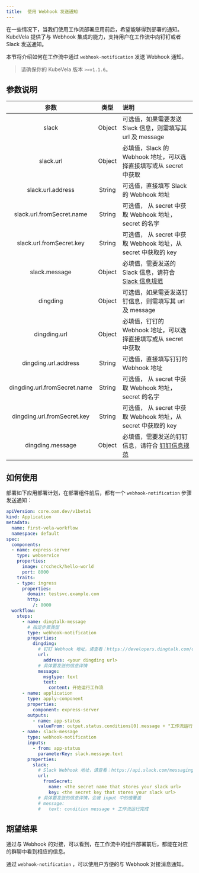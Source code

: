 ```yaml
---
title:  使用 Webhook 发送通知
---
```


在一些情况下，当我们使用工作流部署应用前后，希望能够得到部署的通知。KubeVela 提供了与 Webhook 集成的能力，支持用户在工作流中向钉钉或者 Slack 发送通知。

本节将介绍如何在工作流中通过 `webhook-notification` 发送 Webhook 通知。

> 请确保你的 KubeVela 版本 `>=v1.1.6`。

## 参数说明

| 参数 | 类型 | 说明 |
| :---: | :--: | :-- |
| slack | Object | 可选值，如果需要发送 Slack 信息，则需填写其 url 及 message |
| slack.url | Object | 必填值，Slack 的 Webhook 地址，可以选择直接填写或从 secret 中获取 |
| slack.url.address | String | 可选值，直接填写 Slack 的 Webhook 地址 |
| slack.url.fromSecret.name | String | 可选值， 从 secret 中获取 Webhook 地址，secret 的名字 |
| slack.url.fromSecret.key | String | 可选值， 从 secret 中获取 Webhook 地址，从 secret 中获取的 key |
| slack.message | Object | 必填值，需要发送的 Slack 信息，请符合 [Slack 信息规范](https://api.slack.com/reference/messaging/payload) |
| dingding | Object | 可选值，如果需要发送钉钉信息，则需填写其 url 及 message |
| dingding.url | Object | 必填值，钉钉的 Webhook 地址，可以选择直接填写或从 secret 中获取 |
| dingding.url.address | String | 可选值，直接填写钉钉的 Webhook 地址 |
| dingding.url.fromSecret.name | String | 可选值， 从 secret 中获取 Webhook 地址，secret 的名字 |
| dingding.url.fromSecret.key | String | 可选值， 从 secret 中获取 Webhook 地址，从 secret 中获取的 key |
| dingding.message | Object | 必填值，需要发送的钉钉信息，请符合 [钉钉信息规范](https://developers.dingtalk.com/document/robots/custom-robot-access/title-72m-8ag-pqw) |

## 如何使用

部署如下应用部署计划，在部署组件前后，都有一个 `webhook-notification` 步骤发送通知：

```yaml
apiVersion: core.oam.dev/v1beta1
kind: Application
metadata:
  name: first-vela-workflow
  namespace: default
spec:
  components:
  - name: express-server
    type: webservice
    properties:
      image: crccheck/hello-world
      port: 8000
    traits:
    - type: ingress
      properties:
        domain: testsvc.example.com
        http:
          /: 8000
  workflow:
    steps:
      - name: dingtalk-message
        # 指定步骤类型
        type: webhook-notification
        properties:
          dingding:
            # 钉钉 Webhook 地址，请查看：https://developers.dingtalk.com/document/robots/custom-robot-access
            url:
              address: <your dingding url>
            # 具体要发送的信息详情
            message:
              msgtype: text
              text:
                content: 开始运行工作流
      - name: application
        type: apply-component
        properties:
          component: express-server
        outputs:
          - name: app-status
            valueFrom: output.status.conditions[0].message + "工作流运行完成"
      - name: slack-message
        type: webhook-notification
        inputs:
          - from: app-status
            parameterKey: slack.message.text
        properties:
          slack:
            # Slack Webhook 地址，请查看：https://api.slack.com/messaging/webhooks
            url:
              fromSecret:
                name: <the secret name that stores your slack url>
                key: <the secret key that stores your slack url>
            # 具体要发送的信息详情，会被 input 中的值覆盖
            # message:
            #   text: condition message + 工作流运行完成
```

## 期望结果

通过与 Webhook 的对接，可以看到，在工作流中的组件部署前后，都能在对应的群聊中看到相应的信息。

通过 `webhook-notification` ，可以使用户方便的与 Webhook 对接消息通知。